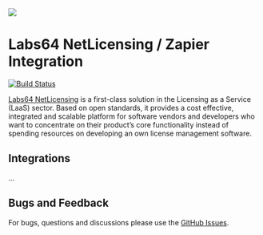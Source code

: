 <img src="https://netlicensing.io/img/netlicensing-stage-twitter.jpg">

# Labs64 NetLicensing / Zapier Integration

[![Build Status](https://travis-ci.org/Labs64/NetLicensing-Zapier.svg?branch=master)](https://travis-ci.org/Labs64/NetLicensing-Zapier)

[Labs64 NetLicensing](https://netlicensing.io) is a first-class solution in the Licensing as a Service (LaaS) sector. Based on open standards, it provides a cost effective, integrated and scalable platform for software vendors and developers who want to concentrate on their product’s core functionality instead of spending resources on developing an own license management software.

## Integrations

...

## Bugs and Feedback

For bugs, questions and discussions please use the [GitHub Issues](https://github.com/Labs64/NetLicensing-Zapier/issues).
